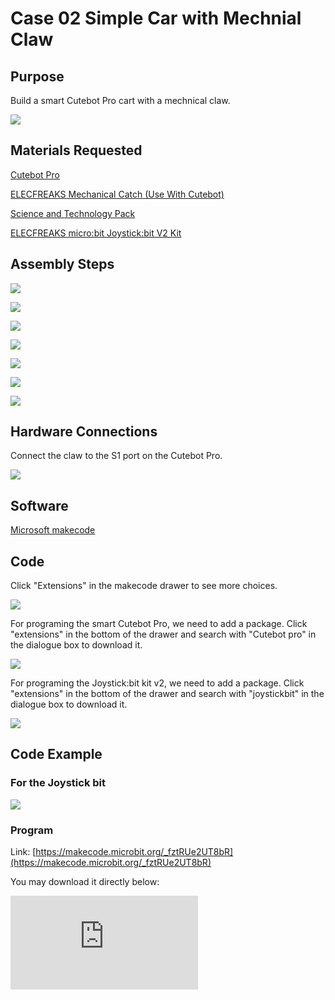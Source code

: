 ﻿---
sidebar_position: 2
sidebar_label: Case 02 Simple Car with Mechnial Claw
---

# Case 02 Simple Car with Mechnial Claw

## Purpose


Build a smart Cutebot Pro cart with a mechnical claw.


![](https://wiki-media-ef.oss-cn-hongkong.aliyuncs.com/i18n/en/docusaurus-plugin-content-docs/current/microbit/microbit-smart-car/microbit-smart-cutebot-pro/cases-libraries/extended-case/images/cutebot-pro-extended-case-02-01.png)


## Materials Requested

[Cutebot Pro](https://www.elecfreaks.com/elecfreaks-smart-cutebot-pro-programming-robot-car-for-micro-bit.html)

[ELECFREAKS Mechanical Catch (Use With Cutebot)](https://www.elecfreaks.com/elecfreaks-mechanical-catch-use-with-cutebot.html)

[Science and Technology Pack](https://shop.elecfreaks.com/products/elecfreaks-tpbot-science-and-technology-pack?_pos=3&_sid=11fe49ca3&_ss=r)

[ELECFREAKS micro:bit Joystick:bit V2 Kit](https://www.elecfreaks.com/joystick-bit-2-kit-for-micro-bit.html)


## Assembly Steps

![](https://wiki-media-ef.oss-cn-hongkong.aliyuncs.com/i18n/en/docusaurus-plugin-content-docs/current/microbit/microbit-smart-car/microbit-smart-cutebot-pro/cases-libraries/extended-case/images/cutebot-pro-extended-case-step-02-01.png)

![](https://wiki-media-ef.oss-cn-hongkong.aliyuncs.com/i18n/en/docusaurus-plugin-content-docs/current/microbit/microbit-smart-car/microbit-smart-cutebot-pro/cases-libraries/extended-case/images/cutebot-pro-extended-case-step-02-02.png)

![](https://wiki-media-ef.oss-cn-hongkong.aliyuncs.com/i18n/en/docusaurus-plugin-content-docs/current/microbit/microbit-smart-car/microbit-smart-cutebot-pro/cases-libraries/extended-case/images/cutebot-pro-extended-case-step-02-03.png)

![](https://wiki-media-ef.oss-cn-hongkong.aliyuncs.com/i18n/en/docusaurus-plugin-content-docs/current/microbit/microbit-smart-car/microbit-smart-cutebot-pro/cases-libraries/extended-case/images/cutebot-pro-extended-case-step-02-04.png)

![](https://wiki-media-ef.oss-cn-hongkong.aliyuncs.com/i18n/en/docusaurus-plugin-content-docs/current/microbit/microbit-smart-car/microbit-smart-cutebot-pro/cases-libraries/extended-case/images/cutebot-pro-extended-case-step-02-05.png)

![](https://wiki-media-ef.oss-cn-hongkong.aliyuncs.com/i18n/en/docusaurus-plugin-content-docs/current/microbit/microbit-smart-car/microbit-smart-cutebot-pro/cases-libraries/extended-case/images/cutebot-pro-extended-case-step-02-06.png)

![](https://wiki-media-ef.oss-cn-hongkong.aliyuncs.com/i18n/en/docusaurus-plugin-content-docs/current/microbit/microbit-smart-car/microbit-smart-cutebot-pro/cases-libraries/extended-case/images/cutebot-pro-extended-case-step-02-07.png)

## Hardware Connections

Connect the claw to the S1 port on the Cutebot Pro.

![](https://wiki-media-ef.oss-cn-hongkong.aliyuncs.com/i18n/en/docusaurus-plugin-content-docs/current/microbit/microbit-smart-car/microbit-smart-cutebot-pro/cases-libraries/extended-case/images/cutebot-pro-extended-case-02-02.png)


## Software

[Microsoft makecode](https://makecode.microbit.org/#)


## Code


Click "Extensions" in the makecode drawer to see more choices.

![](https://wiki-media-ef.oss-cn-hongkong.aliyuncs.com/i18n/en/docusaurus-plugin-content-docs/current/microbit/microbit-smart-car/microbit-smart-cutebot-pro/cases-libraries/extended-case/images/cutebot-pro-extended-case-02-03.png)

For programing the smart Cutebot Pro, we need to add a package. Click "extensions" in the bottom of the drawer and search with "Cutebot pro" in the dialogue box to download it.

![](https://wiki-media-ef.oss-cn-hongkong.aliyuncs.com/i18n/en/docusaurus-plugin-content-docs/current/microbit/microbit-smart-car/microbit-smart-cutebot-pro/cases-libraries/extended-case/images/cutebot-pro-extended-case-02-04.png)

For programing the Joystick:bit kit v2, we need to add a package. Click "extensions" in the bottom of the drawer and search with "joystickbit" in the dialogue box to download it.

![](https://wiki-media-ef.oss-cn-hongkong.aliyuncs.com/i18n/en/docusaurus-plugin-content-docs/current/microbit/microbit-smart-car/microbit-smart-cutebot-pro/cases-libraries/extended-case/images/cutebot-pro-extended-case-02-05.png)


## Code Example

### For the Joystick bit

![](https://wiki-media-ef.oss-cn-hongkong.aliyuncs.com/i18n/en/docusaurus-plugin-content-docs/current/microbit/microbit-smart-car/microbit-smart-cutebot-pro/cases-libraries/extended-case/images/cutebot-pro-extended-case-02-06.png)


### Program

Link: [https://makecode.microbit.org/_fztRUe2UT8bR](https://makecode.microbit.org/_fztRUe2UT8bR)

You may download it directly below:

<div
    style={{
        position: 'relative',
        paddingBottom: '60%',
        overflow: 'hidden',
    }}
>
    <iframe
        src="https://makecode.microbit.org/_fztRUe2UT8bR"
        frameborder="0"
        sandbox="allow-popups allow-forms allow-scripts allow-same-origin"
        style={{
            position: 'absolute',
            width: '100%',
            height: '100%',
        }}
    />
</div>

### Cutebot Pro

![](https://wiki-media-ef.oss-cn-hongkong.aliyuncs.com/i18n/en/docusaurus-plugin-content-docs/current/microbit/microbit-smart-car/microbit-smart-cutebot-pro/cases-libraries/extended-case/images/cutebot-pro-extended-case-02-07.png)


### Program

Link: [https://makecode.microbit.org/_9sKE08309dkj](https://makecode.microbit.org/_9sKE08309dkj)

You may download it directly below:

<div
    style={{
        position: 'relative',
        paddingBottom: '60%',
        overflow: 'hidden',
    }}
>
    <iframe
        src="https://makecode.microbit.org/_9sKE08309dkj"
        frameborder="0"
        sandbox="allow-popups allow-forms allow-scripts allow-same-origin"
        style={{
            position: 'absolute',
            width: '100%',
            height: '100%',
        }}
    />
</div>

## Conclusion

Through the Joystick:bit to control the Cutebot Pro, press the handle button C can triger the function of clamping the objects by the claw; release button C, the claw would release the items.

![](https://wiki-media-ef.oss-cn-hongkong.aliyuncs.com/i18n/en/docusaurus-plugin-content-docs/current/microbit/microbit-smart-car/microbit-smart-cutebot-pro/cases-libraries/extended-case/images/cutebot-pro-extended-case-02.gif)

## Expanded Knowledge

*** Application scenarios of remote-controlled mechanical claw trolley ***

Remote-controlled mechanical claw trolley is a kind of unmanned vehicle equipped with mechanical claw, which can be operated by remote control to move and control the action of mechanical claw. The following are some application scenarios of remote-controlled mechanical claw carts:

Logistics and warehousing: Remote-controlled gripper trolleys can be used in logistics and warehousing areas for handling and stacking goods. The operator can control the movement of the trolley through the remote control and use the mechanical claw to grab, carry or stack the goods, improving logistics efficiency and reducing labour costs.

Search and Rescue: In disaster rescue or search and rescue missions, the remote-controlled mechanical claw trolley can be used to carry and operate rescue tools. It can travel through narrow or dangerous terrain to reach hard-to-reach areas and use the mechanical claw for tasks such as item handling, obstacle removal or personnel rescue.

Environmental monitoring and cleaning: The remote-controlled mechanical claw cart can be used for environmental monitoring and cleaning tasks. It can carry sensor devices, such as cameras or gas sensors, for environmental data collection and monitoring. At the same time, the mechanical claw can be used to remove rubbish, pick up debris or carry out cleaning work to improve environmental tidiness and sustainable development.

Building and construction: In the building and construction sector, the remote-controlled mechanical claw trolley can be used to carry and place building materials, such as bricks and steel bars. It can transport materials to designated locations through narrow construction spaces and use the mechanical claw for precise placement, improving construction efficiency and reducing manual labour.

Agriculture and horticulture: The remote-controlled mechanical claw trolley has potential applications in agriculture and horticulture. It can be used for agricultural operations such as sowing, harvesting, weeding or fertilising. The claw can grab and handle crops, while the mobility of the trolley can be adapted to different agricultural or horticultural sites.
